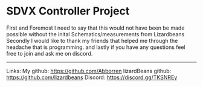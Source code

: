 # SDVX Controller Project

First and Foremost I need to say that this would not have been be made possible without the inital Schematics/measurements from Lizardbeans
Secondly I would like to thank my friends that helped me through the headache that is programming.
and lastly if you have any questions feel free to join and ask me on discord.






----------------------------------------
Links:
My github: https://github.com/Abborren
lizardBeans github: https://github.com/lizardbeans
Discord: https://discord.gg/TKSNREy
